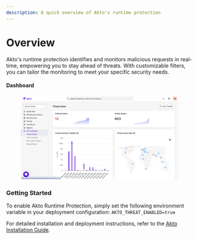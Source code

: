 ```yaml
---
description: A quick overview of Akto's runtime protection
---
```


# Overview

Akto's runtime protection identifies and monitors malicious requests in real-time, empowering you to stay ahead of threats. With customizable filters, you can tailor the monitoring to meet your specific security needs.


#### Dashboard
<figure><img src="../../.gitbook/assets/threat-protection.png" alt=""><figcaption></figcaption></figure>


### Getting Started

To enable Akto Runtime Protection, simply set the following environment variable in your deployment configuration: `AKTO_THREAT_ENABLED=true`


For detailed installation and deployment instructions, refer to the [Akto Installation Guide](https://docs.akto.io/~/revisions/eqYVJ1sHpYidDKSYAxzJ/getting-started/deployment-types).
